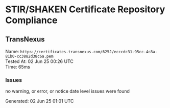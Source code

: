 # STIR/SHAKEN Certificate Repository Compliance

## TransNexus

Name: `https://certificates.transnexus.com/625J/ecccdc31-95cc-4c8a-81b0-cc3882d38c6a.pem`\
Tested At: 02 Jun 25 00:26 UTC\
Time: 65ms

### Issues

no warning, or error, or notice date level issues were found

Generated: 02 Jun 25 01:01 UTC